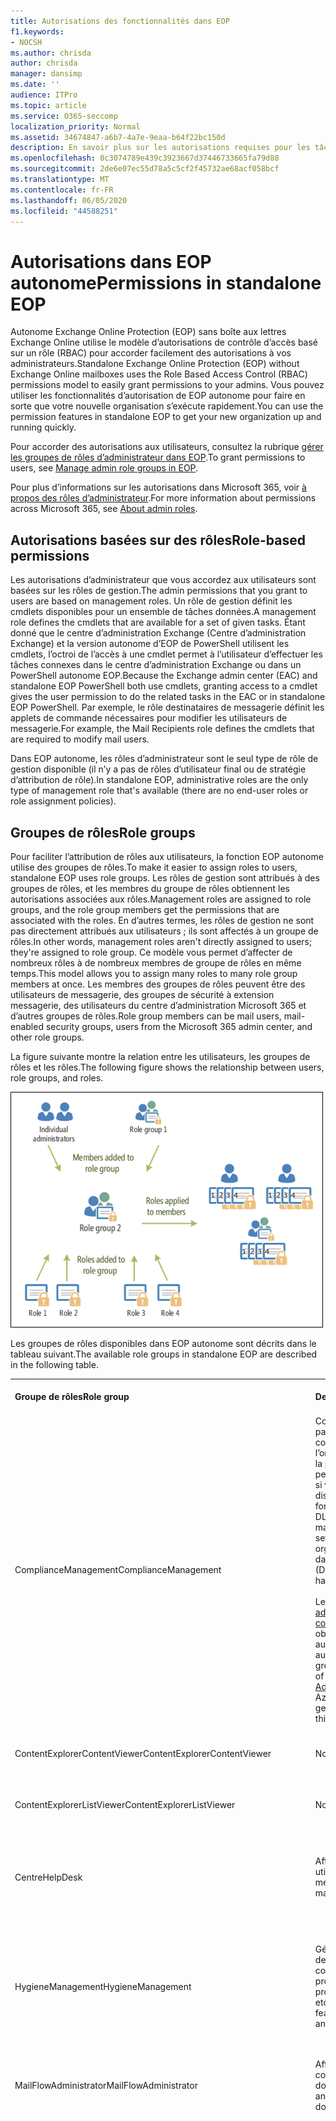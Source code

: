 ```yaml
---
title: Autorisations des fonctionnalités dans EOP
f1.keywords:
- NOCSH
ms.author: chrisda
author: chrisda
manager: dansimp
ms.date: ''
audience: ITPro
ms.topic: article
ms.service: O365-seccomp
localization_priority: Normal
ms.assetid: 34674847-a6b7-4a7e-9eaa-b64f22bc150d
description: En savoir plus sur les autorisations requises pour les tâches dans Exchange Online protection autonome
ms.openlocfilehash: 0c3074789e439c3923667d37446733665fa79d88
ms.sourcegitcommit: 2de6e07ec55d78a5c5cf2f45732ae68acf058bcf
ms.translationtype: MT
ms.contentlocale: fr-FR
ms.lasthandoff: 06/05/2020
ms.locfileid: "44588251"
---
```

# <a name="permissions-in-standalone-eop"></a><span data-ttu-id="814a9-103">Autorisations dans EOP autonome</span><span class="sxs-lookup"><span data-stu-id="814a9-103">Permissions in standalone EOP</span></span>

<span data-ttu-id="814a9-104">Autonome Exchange Online Protection (EOP) sans boîte aux lettres Exchange Online utilise le modèle d’autorisations de contrôle d’accès basé sur un rôle (RBAC) pour accorder facilement des autorisations à vos administrateurs.</span><span class="sxs-lookup"><span data-stu-id="814a9-104">Standalone Exchange Online Protection (EOP) without Exchange Online mailboxes uses the Role Based Access Control (RBAC) permissions model to easily grant permissions to your admins.</span></span> <span data-ttu-id="814a9-105">Vous pouvez utiliser les fonctionnalités d’autorisation de EOP autonome pour faire en sorte que votre nouvelle organisation s’exécute rapidement.</span><span class="sxs-lookup"><span data-stu-id="814a9-105">You can use the permission features in standalone EOP to get your new organization up and running quickly.</span></span>

<span data-ttu-id="814a9-106">Pour accorder des autorisations aux utilisateurs, consultez la rubrique [gérer les groupes de rôles d’administrateur dans EOP](manage-admin-role-group-permissions-in-eop.md).</span><span class="sxs-lookup"><span data-stu-id="814a9-106">To grant permissions to users, see [Manage admin role groups in EOP](manage-admin-role-group-permissions-in-eop.md).</span></span>

<span data-ttu-id="814a9-107">Pour plus d’informations sur les autorisations dans Microsoft 365, voir [à propos des rôles d’administrateur](https://docs.microsoft.com/microsoft-365/admin/add-users/about-admin-roles).</span><span class="sxs-lookup"><span data-stu-id="814a9-107">For more information about permissions across Microsoft 365, see [About admin roles](https://docs.microsoft.com/microsoft-365/admin/add-users/about-admin-roles).</span></span>

## <a name="role-based-permissions"></a><span data-ttu-id="814a9-108">Autorisations basées sur des rôles</span><span class="sxs-lookup"><span data-stu-id="814a9-108">Role-based permissions</span></span>

<span data-ttu-id="814a9-109">Les autorisations d’administrateur que vous accordez aux utilisateurs sont basées sur les rôles de gestion.</span><span class="sxs-lookup"><span data-stu-id="814a9-109">The admin permissions that you grant to users are based on management roles.</span></span> <span data-ttu-id="814a9-110">Un rôle de gestion définit les cmdlets disponibles pour un ensemble de tâches données.</span><span class="sxs-lookup"><span data-stu-id="814a9-110">A management role defines the cmdlets that are available for a set of given tasks.</span></span> <span data-ttu-id="814a9-111">Étant donné que le centre d’administration Exchange (Centre d’administration Exchange) et la version autonome d’EOP de PowerShell utilisent les cmdlets, l’octroi de l’accès à une cmdlet permet à l’utilisateur d’effectuer les tâches connexes dans le centre d’administration Exchange ou dans un PowerShell autonome EOP.</span><span class="sxs-lookup"><span data-stu-id="814a9-111">Because the Exchange admin center (EAC) and standalone EOP PowerShell both use cmdlets, granting access to a cmdlet gives the user permission to do the related tasks in the EAC or in standalone EOP PowerShell.</span></span> <span data-ttu-id="814a9-112">Par exemple, le rôle destinataires de messagerie définit les applets de commande nécessaires pour modifier les utilisateurs de messagerie.</span><span class="sxs-lookup"><span data-stu-id="814a9-112">For example, the Mail Recipients role defines the cmdlets that are required to modify mail users.</span></span>

<span data-ttu-id="814a9-113">Dans EOP autonome, les rôles d’administrateur sont le seul type de rôle de gestion disponible (il n’y a pas de rôles d’utilisateur final ou de stratégie d’attribution de rôle).</span><span class="sxs-lookup"><span data-stu-id="814a9-113">In standalone EOP, administrative roles are the only type of management role that's available (there are no end-user roles or role assignment policies).</span></span>

## <a name="role-groups"></a><span data-ttu-id="814a9-114">Groupes de rôles</span><span class="sxs-lookup"><span data-stu-id="814a9-114">Role groups</span></span>

<span data-ttu-id="814a9-115">Pour faciliter l’attribution de rôles aux utilisateurs, la fonction EOP autonome utilise des groupes de rôles.</span><span class="sxs-lookup"><span data-stu-id="814a9-115">To make it easier to assign roles to users, standalone EOP uses role groups.</span></span> <span data-ttu-id="814a9-116">Les rôles de gestion sont attribués à des groupes de rôles, et les membres du groupe de rôles obtiennent les autorisations associées aux rôles.</span><span class="sxs-lookup"><span data-stu-id="814a9-116">Management roles are assigned to role groups, and the role group members get the permissions that are associated with the roles.</span></span> <span data-ttu-id="814a9-117">En d’autres termes, les rôles de gestion ne sont pas directement attribués aux utilisateurs ; ils sont affectés à un groupe de rôles.</span><span class="sxs-lookup"><span data-stu-id="814a9-117">In other words, management roles aren't directly assigned to users; they're assigned to role group.</span></span> <span data-ttu-id="814a9-118">Ce modèle vous permet d’affecter de nombreux rôles à de nombreux membres de groupe de rôles en même temps.</span><span class="sxs-lookup"><span data-stu-id="814a9-118">This model allows you to assign many roles to many role group members at once.</span></span> <span data-ttu-id="814a9-119">Les membres des groupes de rôles peuvent être des utilisateurs de messagerie, des groupes de sécurité à extension messagerie, des utilisateurs du centre d’administration Microsoft 365 et d’autres groupes de rôles.</span><span class="sxs-lookup"><span data-stu-id="814a9-119">Role group members can be mail users, mail-enabled security groups, users from the Microsoft 365 admin center, and other role groups.</span></span>

<span data-ttu-id="814a9-120">La figure suivante montre la relation entre les utilisateurs, les groupes de rôles et les rôles.</span><span class="sxs-lookup"><span data-stu-id="814a9-120">The following figure shows the relationship between users, role groups, and roles.</span></span>

![Relations des rôles, des groupes de rôles et des membres](../../media/ITPro_Security_RBAC_EXO_SimplifiedRoleGroupRelationship.png)

<span data-ttu-id="814a9-122">Les groupes de rôles disponibles dans EOP autonome sont décrits dans le tableau suivant.</span><span class="sxs-lookup"><span data-stu-id="814a9-122">The available role groups in standalone EOP are described in the following table.</span></span>

||||
|---|---|---|
|<span data-ttu-id="814a9-123">**Groupe de rôles**</span><span class="sxs-lookup"><span data-stu-id="814a9-123">**Role group**</span></span>|<span data-ttu-id="814a9-124">**Description**</span><span class="sxs-lookup"><span data-stu-id="814a9-124">**Description**</span></span>|<span data-ttu-id="814a9-125">**Rôles par défaut attribués**</span><span class="sxs-lookup"><span data-stu-id="814a9-125">**Default roles assigned**</span></span>|
|<span data-ttu-id="814a9-126">ComplianceManagement</span><span class="sxs-lookup"><span data-stu-id="814a9-126">ComplianceManagement</span></span>|<span data-ttu-id="814a9-127">Configurez et gérez les paramètres de conformité au sein de l’organisation, y compris la protection contre la perte de données (DLP) si votre abonnement dispose de fonctionnalités DLP.</span><span class="sxs-lookup"><span data-stu-id="814a9-127">Configure and manage compliance settings within the organization, including data loss prevention (DLP) if your subscription has DLP capabilities.</span></span> <br/><br/> <span data-ttu-id="814a9-128">Les membres du rôle [administrateur de conformité](https://docs.microsoft.com/azure/active-directory/users-groups-roles/directory-assign-admin-roles#compliance-administrator) dans Azure ad obtiennent automatiquement les autorisations de ce groupe de rôles.</span><span class="sxs-lookup"><span data-stu-id="814a9-128">Members of the [Compliance Administrator](https://docs.microsoft.com/azure/active-directory/users-groups-roles/directory-assign-admin-roles#compliance-administrator) role in Azure AD automatically get the permissions of this role group.</span></span>|<span data-ttu-id="814a9-129">Journaux d’audit</span><span class="sxs-lookup"><span data-stu-id="814a9-129">Audit Logs</span></span> <br/><br/> <span data-ttu-id="814a9-130">Administration de la conformité</span><span class="sxs-lookup"><span data-stu-id="814a9-130">Compliance Administration</span></span> <br/><br/> <span data-ttu-id="814a9-131">Gestion des droits relatifs à l’information</span><span class="sxs-lookup"><span data-stu-id="814a9-131">Information Rights Management</span></span> <br/><br/> <span data-ttu-id="814a9-132">Gestion de la rétention</span><span class="sxs-lookup"><span data-stu-id="814a9-132">Retention Management</span></span> <br/><br/> <span data-ttu-id="814a9-133">Journaux d’audit en affichage seul</span><span class="sxs-lookup"><span data-stu-id="814a9-133">View-Only Audit Logs</span></span> <br/><br/> <span data-ttu-id="814a9-134">Afficher uniquement la configuration</span><span class="sxs-lookup"><span data-stu-id="814a9-134">View-Only Configuration</span></span> <br/><br/> <span data-ttu-id="814a9-135">Afficher uniquement les destinataires</span><span class="sxs-lookup"><span data-stu-id="814a9-135">View-Only Recipients</span></span>|
|<span data-ttu-id="814a9-136">ContentExplorerContentViewer</span><span class="sxs-lookup"><span data-stu-id="814a9-136">ContentExplorerContentViewer</span></span>|<span data-ttu-id="814a9-137">Non utilisé.</span><span class="sxs-lookup"><span data-stu-id="814a9-137">Not used.</span></span>|<span data-ttu-id="814a9-138">Visionneuse de contenu de classification des données</span><span class="sxs-lookup"><span data-stu-id="814a9-138">Data Classification Content Viewer</span></span>|
|<span data-ttu-id="814a9-139">ContentExplorerListViewer</span><span class="sxs-lookup"><span data-stu-id="814a9-139">ContentExplorerListViewer</span></span>|<span data-ttu-id="814a9-140">Non utilisé.</span><span class="sxs-lookup"><span data-stu-id="814a9-140">Not used.</span></span>|<span data-ttu-id="814a9-141">Visionneuse de liste de classification des données</span><span class="sxs-lookup"><span data-stu-id="814a9-141">Data Classification List Viewer</span></span>|
|<span data-ttu-id="814a9-142">Centre</span><span class="sxs-lookup"><span data-stu-id="814a9-142">HelpDesk</span></span>|<span data-ttu-id="814a9-143">Afficher et gérer les utilisateurs de messagerie.</span><span class="sxs-lookup"><span data-stu-id="814a9-143">View and manage mail users.</span></span>|<span data-ttu-id="814a9-144">Réinitialiser le mot de passe</span><span class="sxs-lookup"><span data-stu-id="814a9-144">Reset Password</span></span> <br/><br/> <span data-ttu-id="814a9-145">Options de l’utilisateur</span><span class="sxs-lookup"><span data-stu-id="814a9-145">User Options</span></span> <br/><br/> <span data-ttu-id="814a9-146">Afficher uniquement les destinataires</span><span class="sxs-lookup"><span data-stu-id="814a9-146">View-Only Recipients</span></span>|
|<span data-ttu-id="814a9-147">HygieneManagement</span><span class="sxs-lookup"><span data-stu-id="814a9-147">HygieneManagement</span></span>|<span data-ttu-id="814a9-148">Gérer les fonctionnalités de protection (blocage du courrier indésirable, protection contre les programmes malveillants, etc.).</span><span class="sxs-lookup"><span data-stu-id="814a9-148">Manage protection features (anti-spam, anti-malware, etc.).</span></span>|<span data-ttu-id="814a9-149">Hygiène de transport</span><span class="sxs-lookup"><span data-stu-id="814a9-149">Transport Hygiene</span></span> <br/><br/> <span data-ttu-id="814a9-150">Afficher uniquement la configuration</span><span class="sxs-lookup"><span data-stu-id="814a9-150">View-Only Configuration</span></span> <br/><br/> <span data-ttu-id="814a9-151">Afficher uniquement les destinataires</span><span class="sxs-lookup"><span data-stu-id="814a9-151">View-Only Recipients</span></span>|
|<span data-ttu-id="814a9-152">MailFlowAdministrator</span><span class="sxs-lookup"><span data-stu-id="814a9-152">MailFlowAdministrator</span></span>|<span data-ttu-id="814a9-153">Afficher et gérer les connecteurs et les domaines acceptés</span><span class="sxs-lookup"><span data-stu-id="814a9-153">View and manage accepted domains and connectors</span></span>|<span data-ttu-id="814a9-154">Domaines distants et acceptés</span><span class="sxs-lookup"><span data-stu-id="814a9-154">Remote and Accepted Domains</span></span> <br/><br/> <span data-ttu-id="814a9-155">Afficher uniquement les destinataires</span><span class="sxs-lookup"><span data-stu-id="814a9-155">View-Only Recipients</span></span>|
|<span data-ttu-id="814a9-156">OrganizationManagement</span><span class="sxs-lookup"><span data-stu-id="814a9-156">OrganizationManagement</span></span>|<span data-ttu-id="814a9-157">Accès administrateur à l’ensemble de l’organisation et possibilité d’effectuer quasiment n’importe quelle tâche.</span><span class="sxs-lookup"><span data-stu-id="814a9-157">Admin access to the entire organization and the ability to perform almost any task.</span></span> <br/><br/> <span data-ttu-id="814a9-158">Les membres du rôle [administrateur général](https://docs.microsoft.com/azure/active-directory/users-groups-roles/directory-assign-admin-roles#global-administrator--company-administrator) dans Azure ad obtiennent automatiquement les autorisations de ce groupe de rôles.</span><span class="sxs-lookup"><span data-stu-id="814a9-158">Members of the [Global Administrator](https://docs.microsoft.com/azure/active-directory/users-groups-roles/directory-assign-admin-roles#global-administrator--company-administrator) role in Azure AD automatically get the permissions of this role group.</span></span> <br/><br/> <span data-ttu-id="814a9-159">**Important**: étant donné que le groupe de rôles OrganizationManagement est un rôle puissant, seuls les utilisateurs qui effectuent des tâches administratives au niveau de l’organisation doivent être membres de ce groupe de rôles.</span><span class="sxs-lookup"><span data-stu-id="814a9-159">**Important**: Because the OrganizationManagement role group is a powerful role, only users that perform organizational-level administrative tasks should be members of this role group.</span></span>|<span data-ttu-id="814a9-160">Programmes malveillants</span><span class="sxs-lookup"><span data-stu-id="814a9-160">AntiMalware</span></span> <br/><br/> <span data-ttu-id="814a9-161">Désir</span><span class="sxs-lookup"><span data-stu-id="814a9-161">AntiSpam</span></span> <br/><br/> <span data-ttu-id="814a9-162">Journaux d’audit</span><span class="sxs-lookup"><span data-stu-id="814a9-162">Audit Logs</span></span> <br/><br/> <span data-ttu-id="814a9-163">Administrateur de conformité</span><span class="sxs-lookup"><span data-stu-id="814a9-163">Compliance Administrator</span></span> <br/><br/> <span data-ttu-id="814a9-164">Groupes de distribution dynamique</span><span class="sxs-lookup"><span data-stu-id="814a9-164">Distribution Groups</span></span> <br/><br/> <span data-ttu-id="814a9-165">Gestion des droits relatifs à l’information</span><span class="sxs-lookup"><span data-stu-id="814a9-165">Information Rights Management</span></span> <br/><br/> <span data-ttu-id="814a9-166">Création de destinataires de message</span><span class="sxs-lookup"><span data-stu-id="814a9-166">Mail Recipient Creation</span></span> <br/><br/> <span data-ttu-id="814a9-167">Destinataires de message</span><span class="sxs-lookup"><span data-stu-id="814a9-167">Mail Recipients</span></span> <br/><br/> <span data-ttu-id="814a9-168">Suivi de messages</span><span class="sxs-lookup"><span data-stu-id="814a9-168">Message Tracking</span></span> <br/><br/> <span data-ttu-id="814a9-169">Migration</span><span class="sxs-lookup"><span data-stu-id="814a9-169">Migration</span></span> <br/><br/> <span data-ttu-id="814a9-170">Accès au client de l’Organisation</span><span class="sxs-lookup"><span data-stu-id="814a9-170">Organization Client Access</span></span> <br/><br/> <span data-ttu-id="814a9-171">Configuration de l’Organisation</span><span class="sxs-lookup"><span data-stu-id="814a9-171">Organization Configuration</span></span> <br/><br/> <span data-ttu-id="814a9-172">Paramètres de transport de l’Organisation</span><span class="sxs-lookup"><span data-stu-id="814a9-172">Organization Transport Settings</span></span> <br/><br/> <span data-ttu-id="814a9-173">Quarantaine</span><span class="sxs-lookup"><span data-stu-id="814a9-173">Quarantine</span></span> <br/><br/> <span data-ttu-id="814a9-174">Stratégies de destinataire</span><span class="sxs-lookup"><span data-stu-id="814a9-174">Recipient Policies</span></span> <br/><br/> <span data-ttu-id="814a9-175">Domaines distants et acceptés</span><span class="sxs-lookup"><span data-stu-id="814a9-175">Remote and Accepted Domains</span></span> <br/><br/> <span data-ttu-id="814a9-176">Réinitialiser le mot de passe</span><span class="sxs-lookup"><span data-stu-id="814a9-176">Reset Password</span></span> <br/><br/> <span data-ttu-id="814a9-177">Gestion de la rétention</span><span class="sxs-lookup"><span data-stu-id="814a9-177">Retention Management</span></span> <br/><br/> <span data-ttu-id="814a9-178">Gestion des rôles</span><span class="sxs-lookup"><span data-stu-id="814a9-178">Role Management</span></span> <br/><br/> <span data-ttu-id="814a9-179">Administrateur de sécurité</span><span class="sxs-lookup"><span data-stu-id="814a9-179">Security Administrator</span></span> <br/><br/> <span data-ttu-id="814a9-180">Création et appartenance à un groupe de sécurité</span><span class="sxs-lookup"><span data-stu-id="814a9-180">Security Group Creation and Membership</span></span> <br/><br/> <span data-ttu-id="814a9-181">Lecteur de sécurité</span><span class="sxs-lookup"><span data-stu-id="814a9-181">Security Reader</span></span> <br/><br/> <span data-ttu-id="814a9-182">Administrateur d’étiquette de sensibilité</span><span class="sxs-lookup"><span data-stu-id="814a9-182">Sensitivity Label Administrator</span></span> <br/><br/> <span data-ttu-id="814a9-183">Surveillance</span><span class="sxs-lookup"><span data-stu-id="814a9-183">Supervision</span></span> <br/><br/> <span data-ttu-id="814a9-184">Hygiène de transport</span><span class="sxs-lookup"><span data-stu-id="814a9-184">Transport Hygiene</span></span> <br/><br/> <span data-ttu-id="814a9-185">Règles de transport</span><span class="sxs-lookup"><span data-stu-id="814a9-185">Transport Rules</span></span> <br/><br/> <span data-ttu-id="814a9-186">Options de l’utilisateur</span><span class="sxs-lookup"><span data-stu-id="814a9-186">User Options</span></span> <br/><br/> <span data-ttu-id="814a9-187">Protection contre les programmes malveillants en affichage seul</span><span class="sxs-lookup"><span data-stu-id="814a9-187">View-Only AntiMalware</span></span> <br/><br/> <span data-ttu-id="814a9-188">Affichage de courrier indésirable en lecture seule</span><span class="sxs-lookup"><span data-stu-id="814a9-188">View-Only AntiSpam</span></span> <br/><br/> <span data-ttu-id="814a9-189">Journaux d’audit en affichage seul</span><span class="sxs-lookup"><span data-stu-id="814a9-189">View-Only Audit Logs</span></span> <br/><br/> <span data-ttu-id="814a9-190">Afficher uniquement la configuration</span><span class="sxs-lookup"><span data-stu-id="814a9-190">View-Only Configuration</span></span> <br/><br/> <span data-ttu-id="814a9-191">Mise en quarantaine en lecture seule</span><span class="sxs-lookup"><span data-stu-id="814a9-191">View-Only Quarantine</span></span> <br/><br/> <span data-ttu-id="814a9-192">Afficher uniquement les destinataires</span><span class="sxs-lookup"><span data-stu-id="814a9-192">View-Only Recipients</span></span> <br/><br/> <span data-ttu-id="814a9-193">Intelligence des menaces en affichage seul</span><span class="sxs-lookup"><span data-stu-id="814a9-193">View-Only Threat Intelligence</span></span>|
|<span data-ttu-id="814a9-194">QuarantineAdministrator</span><span class="sxs-lookup"><span data-stu-id="814a9-194">QuarantineAdministrator</span></span>|<span data-ttu-id="814a9-195">Gère les messages mis en quarantaine pour tous les destinataires.</span><span class="sxs-lookup"><span data-stu-id="814a9-195">Manage quarantined messages for all recipients.</span></span>|<span data-ttu-id="814a9-196">Quarantaine</span><span class="sxs-lookup"><span data-stu-id="814a9-196">Quarantine</span></span>|
|<span data-ttu-id="814a9-197">RecipientManagement</span><span class="sxs-lookup"><span data-stu-id="814a9-197">RecipientManagement</span></span>|<span data-ttu-id="814a9-198">Créer, gérer et supprimer des objets destinataire dans l’organisation.</span><span class="sxs-lookup"><span data-stu-id="814a9-198">Create, manage, and remove recipient objects in the organization.</span></span>|<span data-ttu-id="814a9-199">Groupes de distribution dynamique</span><span class="sxs-lookup"><span data-stu-id="814a9-199">Distribution Groups</span></span> <br/><br/> <span data-ttu-id="814a9-200">Création de destinataires de message</span><span class="sxs-lookup"><span data-stu-id="814a9-200">Mail Recipient Creation</span></span> <br/><br/> <span data-ttu-id="814a9-201">Destinataires de message</span><span class="sxs-lookup"><span data-stu-id="814a9-201">Mail Recipients</span></span> <br/><br/> <span data-ttu-id="814a9-202">Suivi de messages</span><span class="sxs-lookup"><span data-stu-id="814a9-202">Message Tracking</span></span> <br/><br/> <span data-ttu-id="814a9-203">Migration</span><span class="sxs-lookup"><span data-stu-id="814a9-203">Migration</span></span> <br/><br/> <span data-ttu-id="814a9-204">Stratégies de destinataire</span><span class="sxs-lookup"><span data-stu-id="814a9-204">Recipient Policies</span></span> <br/><br/> <span data-ttu-id="814a9-205">Réinitialiser le mot de passe</span><span class="sxs-lookup"><span data-stu-id="814a9-205">Reset Password</span></span>|
|<span data-ttu-id="814a9-206">RecordsManagement</span><span class="sxs-lookup"><span data-stu-id="814a9-206">RecordsManagement</span></span>|<span data-ttu-id="814a9-207">Configurez les fonctionnalités de conformité, telles que les balises de stratégie de rétention, les classifications de message et les règles de flux de messagerie (également appelées règles de transport).</span><span class="sxs-lookup"><span data-stu-id="814a9-207">Configure compliance features, such as retention policy tags, message classifications, and mail flow rules (also known as transport rules).</span></span>|<span data-ttu-id="814a9-208">Suivi de messages</span><span class="sxs-lookup"><span data-stu-id="814a9-208">Message Tracking</span></span> <br/><br/> <span data-ttu-id="814a9-209">Gestion de la rétention</span><span class="sxs-lookup"><span data-stu-id="814a9-209">Retention Management</span></span> <br/><br/> <span data-ttu-id="814a9-210">Règles de transport</span><span class="sxs-lookup"><span data-stu-id="814a9-210">Transport Rules</span></span>|
|<span data-ttu-id="814a9-211">SecurityAdministrator</span><span class="sxs-lookup"><span data-stu-id="814a9-211">SecurityAdministrator</span></span>|<span data-ttu-id="814a9-212">Configurez tous les aspects de la protection dans l’organisation (blocage du courrier indésirable, anti-programme malveillant, protection contre l’usurpation d’identité, mise en quarantaine, etc.).</span><span class="sxs-lookup"><span data-stu-id="814a9-212">Configure all aspects of protection in the organization (anti-spam, anti-malware, anti-spoofing, quarantine, etc.).</span></span> <br/><br/> <span data-ttu-id="814a9-213">Les membres du rôle [administrateur de sécurité](https://docs.microsoft.com/azure/active-directory/users-groups-roles/directory-assign-admin-roles#security-administrator) dans Azure ad obtiennent automatiquement les autorisations de ce groupe de rôles.</span><span class="sxs-lookup"><span data-stu-id="814a9-213">Members of the [Security Administrator](https://docs.microsoft.com/azure/active-directory/users-groups-roles/directory-assign-admin-roles#security-administrator) role in Azure AD automatically get the permissions of this role group.</span></span>|<span data-ttu-id="814a9-214">Programmes malveillants</span><span class="sxs-lookup"><span data-stu-id="814a9-214">AntiMalware</span></span> <br/><br/> <span data-ttu-id="814a9-215">Désir</span><span class="sxs-lookup"><span data-stu-id="814a9-215">AntiSpam</span></span> <br/><br/> <span data-ttu-id="814a9-216">Journaux d’audit</span><span class="sxs-lookup"><span data-stu-id="814a9-216">Audit Logs</span></span> <br/><br/> <span data-ttu-id="814a9-217">Quarantaine</span><span class="sxs-lookup"><span data-stu-id="814a9-217">Quarantine</span></span> <br/><br/> <span data-ttu-id="814a9-218">Administrateur de sécurité</span><span class="sxs-lookup"><span data-stu-id="814a9-218">Security Administrator</span></span> <br/><br/> <span data-ttu-id="814a9-219">Administrateur d’étiquette de sensibilité</span><span class="sxs-lookup"><span data-stu-id="814a9-219">Sensitivity Label Administrator</span></span> <br/><br/> <span data-ttu-id="814a9-220">Protection contre les programmes malveillants en affichage seul</span><span class="sxs-lookup"><span data-stu-id="814a9-220">View-Only AntiMalware</span></span> <br/><br/> <span data-ttu-id="814a9-221">Affichage de courrier indésirable en lecture seule</span><span class="sxs-lookup"><span data-stu-id="814a9-221">View-Only AntiSpam</span></span> <br/><br/> <span data-ttu-id="814a9-222">Journaux d’audit en affichage seul</span><span class="sxs-lookup"><span data-stu-id="814a9-222">View-Only Audit Logs</span></span> <br/><br/> <span data-ttu-id="814a9-223">Mise en quarantaine en lecture seule</span><span class="sxs-lookup"><span data-stu-id="814a9-223">View-Only Quarantine</span></span> <br/><br/> <span data-ttu-id="814a9-224">Intelligence des menaces en affichage seul</span><span class="sxs-lookup"><span data-stu-id="814a9-224">View-Only Threat Intelligence</span></span>|
|<span data-ttu-id="814a9-225">SecurityReader</span><span class="sxs-lookup"><span data-stu-id="814a9-225">SecurityReader</span></span>|<span data-ttu-id="814a9-226">Accès en lecture seule à tous les aspects de la protection dans l’organisation (blocage du courrier indésirable, anti-programme malveillant, protection contre l’usurpation d’identité, mise en quarantaine, etc.).</span><span class="sxs-lookup"><span data-stu-id="814a9-226">View-only access to all aspects of protection in the organization (anti-spam, anti-malware, anti-spoofing, quarantine, etc.).</span></span> <br/><br/> <span data-ttu-id="814a9-227">Les membres du rôle de [lecteur de sécurité](https://docs.microsoft.com/azure/active-directory/users-groups-roles/directory-assign-admin-roles#security-reader) dans Azure ad obtiennent automatiquement les autorisations de ce groupe de rôles.</span><span class="sxs-lookup"><span data-stu-id="814a9-227">Members of the [Security Reader](https://docs.microsoft.com/azure/active-directory/users-groups-roles/directory-assign-admin-roles#security-reader) role in Azure AD automatically get the permissions of this role group.</span></span>|<span data-ttu-id="814a9-228">Lecteur de sécurité</span><span class="sxs-lookup"><span data-stu-id="814a9-228">Security Reader</span></span> <br/><br/> <span data-ttu-id="814a9-229">Protection contre les programmes malveillants en affichage seul</span><span class="sxs-lookup"><span data-stu-id="814a9-229">View-Only AntiMalware</span></span> <br/><br/> <span data-ttu-id="814a9-230">Affichage de courrier indésirable en lecture seule</span><span class="sxs-lookup"><span data-stu-id="814a9-230">View-Only AntiSpam</span></span> <br/><br/> <span data-ttu-id="814a9-231">Mise en quarantaine en lecture seule</span><span class="sxs-lookup"><span data-stu-id="814a9-231">View-Only Quarantine</span></span> <br/><br/> <span data-ttu-id="814a9-232">Intelligence des menaces en affichage seul</span><span class="sxs-lookup"><span data-stu-id="814a9-232">View-Only Threat Intelligence</span></span>|
|<span data-ttu-id="814a9-233">TenantAdmins</span><span class="sxs-lookup"><span data-stu-id="814a9-233">TenantAdmins</span></span>|<span data-ttu-id="814a9-234">L’appartenance à ce groupe de rôles est synchronisée entre les services et gérés de manière centralisée.</span><span class="sxs-lookup"><span data-stu-id="814a9-234">Membership in this role group is synchronized across services and managed centrally.</span></span> <span data-ttu-id="814a9-235">Par défaut, aucun rôle n’est attribué à ce groupe de rôles.</span><span class="sxs-lookup"><span data-stu-id="814a9-235">By default, this role group is not assigned any roles.</span></span> <span data-ttu-id="814a9-236">Toutefois, il est membre du groupe de rôles gestion de l’organisation et hérite de ces autorisations.</span><span class="sxs-lookup"><span data-stu-id="814a9-236">However, it will be a member of the Organization Management role group and will inherit those permissions.</span></span>|<span data-ttu-id="814a9-237">aucune</span><span class="sxs-lookup"><span data-stu-id="814a9-237">none</span></span>|
|<span data-ttu-id="814a9-238">ViewOnlyOrganizationManagement</span><span class="sxs-lookup"><span data-stu-id="814a9-238">ViewOnlyOrganizationManagement</span></span>|<span data-ttu-id="814a9-239">Afficher les objets de destinataire, de protection et de configuration, ainsi que leurs propriétés dans l’organisation.</span><span class="sxs-lookup"><span data-stu-id="814a9-239">View recipient, protection, and configuration objects and their properties in the organization.</span></span>|<span data-ttu-id="814a9-240">Administrateur de conformité</span><span class="sxs-lookup"><span data-stu-id="814a9-240">Compliance Administrator</span></span> <br/><br/> <span data-ttu-id="814a9-241">Administrateur de sécurité</span><span class="sxs-lookup"><span data-stu-id="814a9-241">Security Administrator</span></span> <br/><br/> <span data-ttu-id="814a9-242">Lecteur de sécurité</span><span class="sxs-lookup"><span data-stu-id="814a9-242">Security Reader</span></span> <br/><br/> <span data-ttu-id="814a9-243">Administrateur d’étiquette de sensibilité</span><span class="sxs-lookup"><span data-stu-id="814a9-243">Sensitivity Label Administrator</span></span> <br/><br/> <span data-ttu-id="814a9-244">Afficher uniquement la configuration</span><span class="sxs-lookup"><span data-stu-id="814a9-244">View-Only Configuration</span></span> <br/><br/> <span data-ttu-id="814a9-245">Afficher uniquement les destinataires</span><span class="sxs-lookup"><span data-stu-id="814a9-245">View-Only Recipients</span></span>|
|

<span data-ttu-id="814a9-246">Si vous travaillez dans une petite organisation qui n’a que quelques administrateurs, il se peut que vous deviez ajouter ces utilisateurs au groupe de rôles gestion de l’organisation uniquement, et vous n’aurez peut-être jamais besoin d’utiliser les autres groupes de rôles.</span><span class="sxs-lookup"><span data-stu-id="814a9-246">If you work in a small organization that has only a few admins, you might need to add those users to the Organization Management role group only, and you may never need to use the other role groups.</span></span> <span data-ttu-id="814a9-247">Si vous travaillez dans une grande organisation, vous pouvez avoir des administrateurs qui effectuent des tâches spécifiques, telles que la configuration des destinataires.</span><span class="sxs-lookup"><span data-stu-id="814a9-247">If you work in a larger organization, you might have admins who perform specific tasks, such as recipient configuration.</span></span> <span data-ttu-id="814a9-248">Dans ce cas, vous pouvez ajouter un administrateur au groupe de rôles Gestion des destinataires, et un autre administrateur au groupe de rôles gestion de l’organisation.</span><span class="sxs-lookup"><span data-stu-id="814a9-248">In those cases, you might add one admin to the Recipient Management role group, and another admin to the Organization Management role group.</span></span> <span data-ttu-id="814a9-249">Ces administrateurs peuvent ensuite gérer leurs domaines spécifiques, mais ils ne disposent pas des autorisations nécessaires pour gérer les domaines dont ils ne sont pas responsables.</span><span class="sxs-lookup"><span data-stu-id="814a9-249">Those admins can then manage their specific areas, but they won't have permissions to manage areas they're not responsible for.</span></span>

<span data-ttu-id="814a9-250">Si les groupes de rôles intégrés dans Exchange Online ne correspondent pas à la fonction de vos administrateurs, vous pouvez créer des groupes de rôles y ajouter des rôles.</span><span class="sxs-lookup"><span data-stu-id="814a9-250">If the built-in role groups in Exchange Online don't match the job function of your administrators, you can create role groups and add roles to them.</span></span> <span data-ttu-id="814a9-251">Pour plus d’informations, consultez la rubrique [Manage Role Groups in standalone EOP](manage-admin-role-group-permissions-in-eop.md).</span><span class="sxs-lookup"><span data-stu-id="814a9-251">For more information, see [Manage role groups in standalone EOP](manage-admin-role-group-permissions-in-eop.md).</span></span>

## <a name="roles"></a><span data-ttu-id="814a9-252">Rôles</span><span class="sxs-lookup"><span data-stu-id="814a9-252">Roles</span></span>

<span data-ttu-id="814a9-253">Les rôles intégrés qui sont disponibles dans la version autonome d’EOP sont décrits dans le tableau suivant.</span><span class="sxs-lookup"><span data-stu-id="814a9-253">The built-in roles that are available in standalone EOP are described in the following table.</span></span>

||||
|---|---|---|
|<span data-ttu-id="814a9-254">**Role**</span><span class="sxs-lookup"><span data-stu-id="814a9-254">**Role**</span></span>|<span data-ttu-id="814a9-255">**Description**</span><span class="sxs-lookup"><span data-stu-id="814a9-255">**Description**</span></span>|<span data-ttu-id="814a9-256">**Affectations de groupe de rôles par défaut**</span><span class="sxs-lookup"><span data-stu-id="814a9-256">**Default role group assignments**</span></span>|
|<span data-ttu-id="814a9-257">Programmes malveillants</span><span class="sxs-lookup"><span data-stu-id="814a9-257">AntiMalware</span></span>|<span data-ttu-id="814a9-258">Afficher et modifier la configuration et les rapports pour les fonctionnalités anti-programme malveillant.</span><span class="sxs-lookup"><span data-stu-id="814a9-258">View and modify the configuration and reports for anti-malware features.</span></span>|<span data-ttu-id="814a9-259">OrganizationManagement</span><span class="sxs-lookup"><span data-stu-id="814a9-259">OrganizationManagement</span></span> <br/><br/> <span data-ttu-id="814a9-260">SecurityAdministrator</span><span class="sxs-lookup"><span data-stu-id="814a9-260">SecurityAdministrator</span></span>|
|<span data-ttu-id="814a9-261">Désir</span><span class="sxs-lookup"><span data-stu-id="814a9-261">AntiSpam</span></span>|<span data-ttu-id="814a9-262">Afficher et modifier la configuration et les rapports pour les fonctionnalités de blocage du courrier indésirable.</span><span class="sxs-lookup"><span data-stu-id="814a9-262">View and modify the configuration and reports for anti-spam features.</span></span>|<span data-ttu-id="814a9-263">OrganizationManagement</span><span class="sxs-lookup"><span data-stu-id="814a9-263">OrganizationManagement</span></span> <br/><br/> <span data-ttu-id="814a9-264">SecurityAdministrator</span><span class="sxs-lookup"><span data-stu-id="814a9-264">SecurityAdministrator</span></span>|
|<span data-ttu-id="814a9-265">Journaux d’audit</span><span class="sxs-lookup"><span data-stu-id="814a9-265">Audit Logs</span></span>|<span data-ttu-id="814a9-266">Recherchez dans le journal d’audit de l’administrateur et affichez les résultats.</span><span class="sxs-lookup"><span data-stu-id="814a9-266">Search the administrator audit log and view the results.</span></span>|<span data-ttu-id="814a9-267">ComplianceManagement</span><span class="sxs-lookup"><span data-stu-id="814a9-267">ComplianceManagement</span></span> <br/><br/> <span data-ttu-id="814a9-268">OrganizationManagement</span><span class="sxs-lookup"><span data-stu-id="814a9-268">OrganizationManagement</span></span> <br/><br/> <span data-ttu-id="814a9-269">SecurityAdministrator</span><span class="sxs-lookup"><span data-stu-id="814a9-269">SecurityAdministrator</span></span>|
|<span data-ttu-id="814a9-270">Administrateur de conformité<sup>\*</sup></span><span class="sxs-lookup"><span data-stu-id="814a9-270">Compliance Administrator<sup>\*</sup></span></span>||<span data-ttu-id="814a9-271">ComplianceManagement</span><span class="sxs-lookup"><span data-stu-id="814a9-271">ComplianceManagement</span></span> <br/><br/> <span data-ttu-id="814a9-272">OrganizationManagement</span><span class="sxs-lookup"><span data-stu-id="814a9-272">OrganizationManagement</span></span> <br/><br/> <span data-ttu-id="814a9-273">ViewOnlyOrganizationManagement</span><span class="sxs-lookup"><span data-stu-id="814a9-273">ViewOnlyOrganizationManagement</span></span>|
|<span data-ttu-id="814a9-274">Visionneuse de contenu de classification des données<sup>\*</sup></span><span class="sxs-lookup"><span data-stu-id="814a9-274">Data Classification Content Viewer<sup>\*</sup></span></span>||<span data-ttu-id="814a9-275">ContentExplorerContentViewer</span><span class="sxs-lookup"><span data-stu-id="814a9-275">ContentExplorerContentViewer</span></span>|
|<span data-ttu-id="814a9-276">Visionneuse de liste de classification des données<sup>\*</sup></span><span class="sxs-lookup"><span data-stu-id="814a9-276">Data Classification List Viewer<sup>\*</sup></span></span>||
|<span data-ttu-id="814a9-277">Groupes de distribution dynamique</span><span class="sxs-lookup"><span data-stu-id="814a9-277">Distribution Groups</span></span>|<span data-ttu-id="814a9-278">Créez et gérez tous les groupes de distribution, les groupes de sécurité à extension messagerie et les membres.</span><span class="sxs-lookup"><span data-stu-id="814a9-278">Create and manage all distribution groups, mail-enabled security groups, and members.</span></span>|<span data-ttu-id="814a9-279">OrganizationManagement</span><span class="sxs-lookup"><span data-stu-id="814a9-279">OrganizationManagement</span></span> <br/><br/> <span data-ttu-id="814a9-280">RecipientManagement</span><span class="sxs-lookup"><span data-stu-id="814a9-280">RecipientManagement</span></span>|
|<span data-ttu-id="814a9-281">Gestion des droits relatifs à l’information<sup>\*</sup></span><span class="sxs-lookup"><span data-stu-id="814a9-281">Information Rights Management<sup>\*</sup></span></span>||<span data-ttu-id="814a9-282">ComplianceManagement</span><span class="sxs-lookup"><span data-stu-id="814a9-282">ComplianceManagement</span></span> <br/><br/> <span data-ttu-id="814a9-283">OrganizationManagement</span><span class="sxs-lookup"><span data-stu-id="814a9-283">OrganizationManagement</span></span>|
|<span data-ttu-id="814a9-284">Création de destinataires de message</span><span class="sxs-lookup"><span data-stu-id="814a9-284">Mail Recipient Creation</span></span>|<span data-ttu-id="814a9-285">Créez et supprimez des utilisateurs de messagerie.</span><span class="sxs-lookup"><span data-stu-id="814a9-285">Create and remove mail users.</span></span>|<span data-ttu-id="814a9-286">OrganizationManagement</span><span class="sxs-lookup"><span data-stu-id="814a9-286">OrganizationManagement</span></span> <br/><br/> <span data-ttu-id="814a9-287">RecipientManagement</span><span class="sxs-lookup"><span data-stu-id="814a9-287">RecipientManagement</span></span>|
|<span data-ttu-id="814a9-288">Destinataires de message</span><span class="sxs-lookup"><span data-stu-id="814a9-288">Mail Recipients</span></span>|<span data-ttu-id="814a9-289">Modifier les utilisateurs de messagerie existants.</span><span class="sxs-lookup"><span data-stu-id="814a9-289">Modify existing mail users.</span></span>|<span data-ttu-id="814a9-290">OrganizationManagement</span><span class="sxs-lookup"><span data-stu-id="814a9-290">OrganizationManagement</span></span> <br/><br/> <span data-ttu-id="814a9-291">RecipientManagement</span><span class="sxs-lookup"><span data-stu-id="814a9-291">RecipientManagement</span></span>|
|<span data-ttu-id="814a9-292">Suivi des messages<sup>\*</sup></span><span class="sxs-lookup"><span data-stu-id="814a9-292">Message Tracking<sup>\*</sup></span></span>||<span data-ttu-id="814a9-293">OrganizationManagement</span><span class="sxs-lookup"><span data-stu-id="814a9-293">OrganizationManagement</span></span> <br/><br/> <span data-ttu-id="814a9-294">RecipientManagement</span><span class="sxs-lookup"><span data-stu-id="814a9-294">RecipientManagement</span></span> <br/><br/> <span data-ttu-id="814a9-295">Gestion des enregistrements</span><span class="sxs-lookup"><span data-stu-id="814a9-295">Records Management</span></span>|
|<span data-ttu-id="814a9-296">MIGR<sup>\*</sup></span><span class="sxs-lookup"><span data-stu-id="814a9-296">Migration<sup>\*</sup></span></span>||<span data-ttu-id="814a9-297">OrganizationManagement</span><span class="sxs-lookup"><span data-stu-id="814a9-297">OrganizationManagement</span></span> <br/><br/> <span data-ttu-id="814a9-298">RecipientManagement</span><span class="sxs-lookup"><span data-stu-id="814a9-298">RecipientManagement</span></span>|
|<span data-ttu-id="814a9-299">MyBaseOptions</span><span class="sxs-lookup"><span data-stu-id="814a9-299">MyBaseOptions</span></span>|<span data-ttu-id="814a9-300">Permet aux utilisateurs de consulter leurs propres messages mis en quarantaine.</span><span class="sxs-lookup"><span data-stu-id="814a9-300">Allows users to view their own quarantined messages.</span></span> <br/><br/> <span data-ttu-id="814a9-301">Ce rôle est automatiquement attribué aux utilisateurs et vous ne pouvez pas l’affecter manuellement.</span><span class="sxs-lookup"><span data-stu-id="814a9-301">This role is automatically assigned to users, and you can't assign it manually.</span></span>|<span data-ttu-id="814a9-302">aucune</span><span class="sxs-lookup"><span data-stu-id="814a9-302">none</span></span>|
|<span data-ttu-id="814a9-303">Accès au client de l’Organisation<sup>\*</sup></span><span class="sxs-lookup"><span data-stu-id="814a9-303">Organization Client Access<sup>\*</sup></span></span>||<span data-ttu-id="814a9-304">OrganizationManagement</span><span class="sxs-lookup"><span data-stu-id="814a9-304">OrganizationManagement</span></span>|
|<span data-ttu-id="814a9-305">Configuration de l’Organisation</span><span class="sxs-lookup"><span data-stu-id="814a9-305">Organization Configuration</span></span>|<span data-ttu-id="814a9-306">Affichage des rapports.</span><span class="sxs-lookup"><span data-stu-id="814a9-306">View reports.</span></span>|<span data-ttu-id="814a9-307">OrganizationManagement</span><span class="sxs-lookup"><span data-stu-id="814a9-307">OrganizationManagement</span></span>|
|<span data-ttu-id="814a9-308">Paramètres de transport de l’Organisation<sup>\*</sup></span><span class="sxs-lookup"><span data-stu-id="814a9-308">Organization Transport Settings<sup>\*</sup></span></span>||<span data-ttu-id="814a9-309">OrganizationManagement</span><span class="sxs-lookup"><span data-stu-id="814a9-309">OrganizationManagement</span></span>|
|<span data-ttu-id="814a9-310">Quarantaine</span><span class="sxs-lookup"><span data-stu-id="814a9-310">Quarantine</span></span>|<span data-ttu-id="814a9-311">Gérez tous les types de messages mis en quarantaine pour tous les destinataires.</span><span class="sxs-lookup"><span data-stu-id="814a9-311">Manage all types of quarantined message for all recipients.</span></span>|<span data-ttu-id="814a9-312">OrganizationManagement</span><span class="sxs-lookup"><span data-stu-id="814a9-312">OrganizationManagement</span></span> <br/><br/> <span data-ttu-id="814a9-313">QuarantineAdministrator</span><span class="sxs-lookup"><span data-stu-id="814a9-313">QuarantineAdministrator</span></span> <br/><br/> <span data-ttu-id="814a9-314">SecurityAdministrator</span><span class="sxs-lookup"><span data-stu-id="814a9-314">SecurityAdministrator</span></span>|
|<span data-ttu-id="814a9-315">Stratégies de destinataire<sup>\*</sup></span><span class="sxs-lookup"><span data-stu-id="814a9-315">Recipient Policies<sup>\*</sup></span></span>||<span data-ttu-id="814a9-316">OrganizationManagement</span><span class="sxs-lookup"><span data-stu-id="814a9-316">OrganizationManagement</span></span> <br/><br/> <span data-ttu-id="814a9-317">RecipientManagement</span><span class="sxs-lookup"><span data-stu-id="814a9-317">RecipientManagement</span></span>|
|<span data-ttu-id="814a9-318">Domaines distants et acceptés</span><span class="sxs-lookup"><span data-stu-id="814a9-318">Remote and Accepted Domains</span></span>|<span data-ttu-id="814a9-319">Gérer les domaines distants, les domaines acceptés et les connecteurs.</span><span class="sxs-lookup"><span data-stu-id="814a9-319">Manage remote domains, accepted domains, and connectors.</span></span>|<span data-ttu-id="814a9-320">MailFlowAdministrator</span><span class="sxs-lookup"><span data-stu-id="814a9-320">MailFlowAdministrator</span></span> <br/><br/> <span data-ttu-id="814a9-321">OrganizationManagement</span><span class="sxs-lookup"><span data-stu-id="814a9-321">OrganizationManagement</span></span>|
|<span data-ttu-id="814a9-322">Réinitialiser le mot de passe<sup>\*</sup></span><span class="sxs-lookup"><span data-stu-id="814a9-322">Reset Password<sup>\*</sup></span></span>||<span data-ttu-id="814a9-323">Centre</span><span class="sxs-lookup"><span data-stu-id="814a9-323">HelpDesk</span></span> <br/><br/> <span data-ttu-id="814a9-324">OrganizationManagement</span><span class="sxs-lookup"><span data-stu-id="814a9-324">OrganizationManagement</span></span> <br/><br/> <span data-ttu-id="814a9-325">RecipientManagement</span><span class="sxs-lookup"><span data-stu-id="814a9-325">RecipientManagement</span></span>|
|<span data-ttu-id="814a9-326">Gestion de la rétention<sup>\*</sup></span><span class="sxs-lookup"><span data-stu-id="814a9-326">Retention Management<sup>\*</sup></span></span>||<span data-ttu-id="814a9-327">ComplianceManagement</span><span class="sxs-lookup"><span data-stu-id="814a9-327">ComplianceManagement</span></span> <br/><br/> <span data-ttu-id="814a9-328">OrganizationManagement</span><span class="sxs-lookup"><span data-stu-id="814a9-328">OrganizationManagement</span></span> <br/><br/> <span data-ttu-id="814a9-329">RecordsManagement</span><span class="sxs-lookup"><span data-stu-id="814a9-329">RecordsManagement</span></span>|
|<span data-ttu-id="814a9-330">Gestion des rôles</span><span class="sxs-lookup"><span data-stu-id="814a9-330">Role Management</span></span>|<span data-ttu-id="814a9-331">Créer et gérer des groupes de rôles.</span><span class="sxs-lookup"><span data-stu-id="814a9-331">Create and manage role groups.</span></span>|<span data-ttu-id="814a9-332">OrganizationManagement</span><span class="sxs-lookup"><span data-stu-id="814a9-332">OrganizationManagement</span></span>|
|<span data-ttu-id="814a9-333">Administrateur de sécurité</span><span class="sxs-lookup"><span data-stu-id="814a9-333">Security Administrator</span></span>|<span data-ttu-id="814a9-334">Gestion de la configuration et des rapports pour toutes les fonctionnalités de sécurité et de protection.</span><span class="sxs-lookup"><span data-stu-id="814a9-334">Manage the configuration and reports for all security and protection features.</span></span>|<span data-ttu-id="814a9-335">OrganizationManagement</span><span class="sxs-lookup"><span data-stu-id="814a9-335">OrganizationManagement</span></span> <br/><br/> <span data-ttu-id="814a9-336">SecurityAdministrator</span><span class="sxs-lookup"><span data-stu-id="814a9-336">SecurityAdministrator</span></span> <br/><br/> <span data-ttu-id="814a9-337">ViewOnlyOrganizationManagement</span><span class="sxs-lookup"><span data-stu-id="814a9-337">ViewOnlyOrganizationManagement</span></span>|
|<span data-ttu-id="814a9-338">Création et appartenance à un groupe de sécurité</span><span class="sxs-lookup"><span data-stu-id="814a9-338">Security Group Creation and Membership</span></span>|<span data-ttu-id="814a9-339">Créer et gérer des groupes de sécurité à extension messagerie.</span><span class="sxs-lookup"><span data-stu-id="814a9-339">Create and manage mail-enabled security groups.</span></span>|<span data-ttu-id="814a9-340">OrganizationManagement</span><span class="sxs-lookup"><span data-stu-id="814a9-340">OrganizationManagement</span></span>|
|<span data-ttu-id="814a9-341">Lecteur de sécurité</span><span class="sxs-lookup"><span data-stu-id="814a9-341">Security Reader</span></span>|<span data-ttu-id="814a9-342">Affichage de la configuration et des rapports pour les fonctionnalités de sécurité et de protection.</span><span class="sxs-lookup"><span data-stu-id="814a9-342">View the configuration and reports for security and protection features.</span></span>|<span data-ttu-id="814a9-343">Gestion de l’organisation</span><span class="sxs-lookup"><span data-stu-id="814a9-343">Organization Management</span></span> <br/><br/> <span data-ttu-id="814a9-344">SecurityReader</span><span class="sxs-lookup"><span data-stu-id="814a9-344">SecurityReader</span></span> <br/><br/> <span data-ttu-id="814a9-345">ViewOnlyOrganizationManagement</span><span class="sxs-lookup"><span data-stu-id="814a9-345">ViewOnlyOrganizationManagement</span></span>|
|<span data-ttu-id="814a9-346">Administrateur d’étiquette de sensibilité<sup>\*</sup></span><span class="sxs-lookup"><span data-stu-id="814a9-346">Sensitivity Label Administrator<sup>\*</sup></span></span>||<span data-ttu-id="814a9-347">OrganizationManagement</span><span class="sxs-lookup"><span data-stu-id="814a9-347">OrganizationManagement</span></span> <br/><br/> <span data-ttu-id="814a9-348">SecurityAdministrator</span><span class="sxs-lookup"><span data-stu-id="814a9-348">SecurityAdministrator</span></span> <br/><br/> <span data-ttu-id="814a9-349">ViewOnlyOrganizationManagement</span><span class="sxs-lookup"><span data-stu-id="814a9-349">ViewOnlyOrganizationManagement</span></span>|
|<span data-ttu-id="814a9-350">Supervision<sup>\*</sup></span><span class="sxs-lookup"><span data-stu-id="814a9-350">Supervision<sup>\*</sup></span></span>||<span data-ttu-id="814a9-351">OrganizationManagement</span><span class="sxs-lookup"><span data-stu-id="814a9-351">OrganizationManagement</span></span>|
|<span data-ttu-id="814a9-352">Hygiène de transport</span><span class="sxs-lookup"><span data-stu-id="814a9-352">Transport Hygiene</span></span>|<span data-ttu-id="814a9-353">Gérer les logiciels malveillants, les fonctionnalités de blocage du courrier indésirable et les fonctionnalités de détection d’usurpation d’identité.</span><span class="sxs-lookup"><span data-stu-id="814a9-353">Manage anti-malware, anti-spam features, and anti-spoofing features.</span></span>|<span data-ttu-id="814a9-354">HygieneManagement</span><span class="sxs-lookup"><span data-stu-id="814a9-354">HygieneManagement</span></span> <br/><br/> <span data-ttu-id="814a9-355">OrganizationManagement</span><span class="sxs-lookup"><span data-stu-id="814a9-355">OrganizationManagement</span></span>|
|<span data-ttu-id="814a9-356">Règles de transport</span><span class="sxs-lookup"><span data-stu-id="814a9-356">Transport Rules</span></span>|<span data-ttu-id="814a9-357">Créer et gérer des règles de flux de messagerie (également appelées règles de transport).</span><span class="sxs-lookup"><span data-stu-id="814a9-357">Create and manage mail flow rules (also known as transport rules).</span></span>|<span data-ttu-id="814a9-358">OrganizationManagement</span><span class="sxs-lookup"><span data-stu-id="814a9-358">OrganizationManagement</span></span> <br/><br/> <span data-ttu-id="814a9-359">RecordsManagement</span><span class="sxs-lookup"><span data-stu-id="814a9-359">RecordsManagement</span></span>|
|<span data-ttu-id="814a9-360">Options de l’utilisateur</span><span class="sxs-lookup"><span data-stu-id="814a9-360">User Options</span></span>|<span data-ttu-id="814a9-361">Modifier les utilisateurs de messagerie existants.</span><span class="sxs-lookup"><span data-stu-id="814a9-361">Modify existing mail users.</span></span>|<span data-ttu-id="814a9-362">Centre</span><span class="sxs-lookup"><span data-stu-id="814a9-362">HelpDesk</span></span> <br/><br/> <span data-ttu-id="814a9-363">OrganizationManagement</span><span class="sxs-lookup"><span data-stu-id="814a9-363">OrganizationManagement</span></span>|
|<span data-ttu-id="814a9-364">Protection contre les programmes malveillants en affichage seul</span><span class="sxs-lookup"><span data-stu-id="814a9-364">View-Only AntiMalware</span></span>|<span data-ttu-id="814a9-365">Affichage de la configuration et des rapports pour les fonctionnalités anti-programme malveillant.</span><span class="sxs-lookup"><span data-stu-id="814a9-365">View the configuration and reports for anti-malware features.</span></span>|<span data-ttu-id="814a9-366">OrganizationManagement</span><span class="sxs-lookup"><span data-stu-id="814a9-366">OrganizationManagement</span></span> <br/><br/> <span data-ttu-id="814a9-367">SecurityAdministrator</span><span class="sxs-lookup"><span data-stu-id="814a9-367">SecurityAdministrator</span></span> <br/><br/> <span data-ttu-id="814a9-368">SecurityReader</span><span class="sxs-lookup"><span data-stu-id="814a9-368">SecurityReader</span></span>|
|<span data-ttu-id="814a9-369">Affichage de courrier indésirable en lecture seule</span><span class="sxs-lookup"><span data-stu-id="814a9-369">View-Only AntiSpam</span></span>|<span data-ttu-id="814a9-370">Affichage de la configuration et des rapports pour les fonctionnalités de blocage du courrier indésirable.</span><span class="sxs-lookup"><span data-stu-id="814a9-370">View the configuration and reports for anti-spam features.</span></span>|<span data-ttu-id="814a9-371">OrganizationManagement</span><span class="sxs-lookup"><span data-stu-id="814a9-371">OrganizationManagement</span></span> <br/><br/> <span data-ttu-id="814a9-372">SecurityAdministrator</span><span class="sxs-lookup"><span data-stu-id="814a9-372">SecurityAdministrator</span></span> <br/><br/> <span data-ttu-id="814a9-373">SecurityReader</span><span class="sxs-lookup"><span data-stu-id="814a9-373">SecurityReader</span></span>|
|<span data-ttu-id="814a9-374">Journaux d’audit en affichage seul</span><span class="sxs-lookup"><span data-stu-id="814a9-374">View-Only Audit Logs</span></span>|<span data-ttu-id="814a9-375">Recherchez dans le journal d’audit de l’administrateur et affichez les résultats.</span><span class="sxs-lookup"><span data-stu-id="814a9-375">Search the administrator audit log and view the results.</span></span>|<span data-ttu-id="814a9-376">ComplianceManagement</span><span class="sxs-lookup"><span data-stu-id="814a9-376">ComplianceManagement</span></span> <br/><br/> <span data-ttu-id="814a9-377">OrganizationManagement</span><span class="sxs-lookup"><span data-stu-id="814a9-377">OrganizationManagement</span></span> <br/><br/> <span data-ttu-id="814a9-378">SecurityAdministrator</span><span class="sxs-lookup"><span data-stu-id="814a9-378">SecurityAdministrator</span></span>|
|<span data-ttu-id="814a9-379">Afficher uniquement la configuration</span><span class="sxs-lookup"><span data-stu-id="814a9-379">View-Only Configuration</span></span>|<span data-ttu-id="814a9-380">Affichez tous les paramètres d’organisation et de flux de messagerie (autres que les destinataires) de l’organisation.</span><span class="sxs-lookup"><span data-stu-id="814a9-380">View all of the organization and mail flow (non-recipient) settings in the organization.</span></span>|<span data-ttu-id="814a9-381">ComplianceManagement</span><span class="sxs-lookup"><span data-stu-id="814a9-381">ComplianceManagement</span></span> <br/><br/> <span data-ttu-id="814a9-382">HygieneManagement</span><span class="sxs-lookup"><span data-stu-id="814a9-382">HygieneManagement</span></span> <br/><br/> <span data-ttu-id="814a9-383">OrganizationManagement</span><span class="sxs-lookup"><span data-stu-id="814a9-383">OrganizationManagement</span></span> <br/><br/> <span data-ttu-id="814a9-384">ViewOnlyOrganizationManagement</span><span class="sxs-lookup"><span data-stu-id="814a9-384">ViewOnlyOrganizationManagement</span></span>|
|<span data-ttu-id="814a9-385">Mise en quarantaine en lecture seule</span><span class="sxs-lookup"><span data-stu-id="814a9-385">View-Only Quarantine</span></span>|<span data-ttu-id="814a9-386">Afficher tous les messages mis en quarantaine pour tous les destinataires.</span><span class="sxs-lookup"><span data-stu-id="814a9-386">View all quarantined messages for all recipients.</span></span>|<span data-ttu-id="814a9-387">OrganizationManagement</span><span class="sxs-lookup"><span data-stu-id="814a9-387">OrganizationManagement</span></span> <br/><br/> <span data-ttu-id="814a9-388">SecurityAdministrator</span><span class="sxs-lookup"><span data-stu-id="814a9-388">SecurityAdministrator</span></span> <br/><br/> <span data-ttu-id="814a9-389">SecurityReader</span><span class="sxs-lookup"><span data-stu-id="814a9-389">SecurityReader</span></span>|
|<span data-ttu-id="814a9-390">Afficher uniquement les destinataires</span><span class="sxs-lookup"><span data-stu-id="814a9-390">View-Only Recipients</span></span>|<span data-ttu-id="814a9-391">Afficher les propriétés du destinataire et exécuter le suivi des messages.</span><span class="sxs-lookup"><span data-stu-id="814a9-391">View recipient properties and run message trace.</span></span>|<span data-ttu-id="814a9-392">ComplianceManagement</span><span class="sxs-lookup"><span data-stu-id="814a9-392">ComplianceManagement</span></span> <br/><br/> <span data-ttu-id="814a9-393">Centre</span><span class="sxs-lookup"><span data-stu-id="814a9-393">HelpDesk</span></span> <br/><br/> <span data-ttu-id="814a9-394">HygieneManagement</span><span class="sxs-lookup"><span data-stu-id="814a9-394">HygieneManagement</span></span> <br/><br/> <span data-ttu-id="814a9-395">MailFlowAdministrator</span><span class="sxs-lookup"><span data-stu-id="814a9-395">MailFlowAdministrator</span></span> <br/><br/>  <span data-ttu-id="814a9-396">OrganizationManagement</span><span class="sxs-lookup"><span data-stu-id="814a9-396">OrganizationManagement</span></span> <br/><br/> <span data-ttu-id="814a9-397">ViewOnlyOrganizationManagement</span><span class="sxs-lookup"><span data-stu-id="814a9-397">ViewOnlyOrganizationManagement</span></span>|
|<span data-ttu-id="814a9-398">Intelligence des menaces en affichage seul<sup>\*</sup></span><span class="sxs-lookup"><span data-stu-id="814a9-398">View-Only Threat Intelligence<sup>\*</sup></span></span>||<span data-ttu-id="814a9-399">OrganizationManagement</span><span class="sxs-lookup"><span data-stu-id="814a9-399">OrganizationManagement</span></span> <br/><br/> <span data-ttu-id="814a9-400">SecurityAdministrator</span><span class="sxs-lookup"><span data-stu-id="814a9-400">SecurityAdministrator</span></span> <br/><br/> <span data-ttu-id="814a9-401">SecurityReader</span><span class="sxs-lookup"><span data-stu-id="814a9-401">SecurityReader</span></span>|
|

<span data-ttu-id="814a9-402"><sup>\*</sup>Bien que ce rôle soit disponible, il n’est rien utile dans EOP autonome.</span><span class="sxs-lookup"><span data-stu-id="814a9-402"><sup>\*</sup> Although this role is available, it basically does nothing useful in standalone EOP.</span></span>

## <a name="microsoft-365-permissions-in-standalone-eop"></a><span data-ttu-id="814a9-403">Autorisations Microsoft 365 dans EOP autonome</span><span class="sxs-lookup"><span data-stu-id="814a9-403">Microsoft 365 permissions in standalone EOP</span></span>

<span data-ttu-id="814a9-404">Lorsque vous créez un utilisateur dans le centre d’administration 365 de Microsoft, vous pouvez choisir d’affecter divers rôles d’administrateur, tels que administrateur général, administrateur de service, administrateur de mot de passe, etc., à l’utilisateur.</span><span class="sxs-lookup"><span data-stu-id="814a9-404">When you create a user in the Microsoft 365 admin center, you can choose whether to assign various administrative roles, such as Global admin, Service admin, Password admin, and so on, to the user.</span></span> <span data-ttu-id="814a9-405">Certains rôles Microsoft 365, mais pas tous, accordent des autorisations d’administration à l’utilisateur dans EOP.</span><span class="sxs-lookup"><span data-stu-id="814a9-405">Some, but not all, Microsoft 365 roles grant the user administrative permissions in EOP.</span></span>

> [!NOTE]
> <span data-ttu-id="814a9-406">Le compte que vous avez utilisé pour créer votre organisation EOP autonome est automatiquement affecté au rôle d’administrateur global.</span><span class="sxs-lookup"><span data-stu-id="814a9-406">The account you used to create your standalone EOP organization is automatically assigned to the Global admin role.</span></span>

<span data-ttu-id="814a9-407">Le tableau suivant répertorie les rôles Microsoft 365 et les groupes de rôles EOP autonomes auxquels ils correspondent.</span><span class="sxs-lookup"><span data-stu-id="814a9-407">The following table lists the Microsoft 365 roles and the standalone EOP role groups that they correspond to.</span></span> <span data-ttu-id="814a9-408">Pour plus d’informations sur ces rôles, consultez la rubrique [à propos des rôles d’administrateur](https://docs.microsoft.com/microsoft-365/admin/add-users/about-admin-roles).</span><span class="sxs-lookup"><span data-stu-id="814a9-408">For more information about these roles, see [About admin roles](https://docs.microsoft.com/microsoft-365/admin/add-users/about-admin-roles).</span></span>

|||
|---|---|
|<span data-ttu-id="814a9-409">**Rôle Microsoft 365**</span><span class="sxs-lookup"><span data-stu-id="814a9-409">**Microsoft 365 role**</span></span>|<span data-ttu-id="814a9-410">**Groupe de rôles EOP**</span><span class="sxs-lookup"><span data-stu-id="814a9-410">**EOP role group**</span></span>|
|<span data-ttu-id="814a9-411">Administrateur Exchange</span><span class="sxs-lookup"><span data-stu-id="814a9-411">Exchange admin</span></span>|<span data-ttu-id="814a9-412">OrganizationManagement</span><span class="sxs-lookup"><span data-stu-id="814a9-412">OrganizationManagement</span></span>|
|<span data-ttu-id="814a9-413">Administrateur global</span><span class="sxs-lookup"><span data-stu-id="814a9-413">Global admin</span></span>|<span data-ttu-id="814a9-414">OrganizationManagement</span><span class="sxs-lookup"><span data-stu-id="814a9-414">OrganizationManagement</span></span> <br/><br/> <span data-ttu-id="814a9-415">**Remarque**: le rôle d’administrateur global et le groupe de rôles OrganizationManagement sont liés à l’aide d’un groupe de rôles d’administrateur de société spécial.</span><span class="sxs-lookup"><span data-stu-id="814a9-415">**Note**: The Global admin role and the OrganizationManagement role group are tied together using a special Company Administrator role group.</span></span> <span data-ttu-id="814a9-416">Le groupe de rôles administrateur d’entreprise est géré en interne et ne peut pas être modifié directement.</span><span class="sxs-lookup"><span data-stu-id="814a9-416">The Company Administrator role group is managed internally and can't be modified directly.</span></span>|
|<span data-ttu-id="814a9-417">Administrateur de mots de passe</span><span class="sxs-lookup"><span data-stu-id="814a9-417">Password admin</span></span>|<span data-ttu-id="814a9-418">Centre</span><span class="sxs-lookup"><span data-stu-id="814a9-418">HelpDesk</span></span>|
|<span data-ttu-id="814a9-419">Lecteur général</span><span class="sxs-lookup"><span data-stu-id="814a9-419">Global reader</span></span>|<span data-ttu-id="814a9-420">ViewOnlyOrganizationManagement</span><span class="sxs-lookup"><span data-stu-id="814a9-420">ViewOnlyOrganizationManagement</span></span>|
|<span data-ttu-id="814a9-421">Administrateur de la sécurité</span><span class="sxs-lookup"><span data-stu-id="814a9-421">Security admin</span></span>|<span data-ttu-id="814a9-422">SecurityAdministrator</span><span class="sxs-lookup"><span data-stu-id="814a9-422">SecurityAdministrator</span></span>|
|<span data-ttu-id="814a9-423">Lecteur Sécurité</span><span class="sxs-lookup"><span data-stu-id="814a9-423">Security reader</span></span>|<span data-ttu-id="814a9-424">SecurityReader</span><span class="sxs-lookup"><span data-stu-id="814a9-424">SecurityReader</span></span>|
|

<span data-ttu-id="814a9-425">Les autres rôles Microsoft 365 n’ont pas de groupe de rôles EOP correspondant et n’accordent pas d’autorisations d’administration dans EOP.</span><span class="sxs-lookup"><span data-stu-id="814a9-425">Other Microsoft 365 roles don't have a corresponding EOP role group and won't grant administrative permissions in EOP.</span></span> <span data-ttu-id="814a9-426">Pour plus d’informations sur l’affectation d’un rôle Microsoft 365 à un utilisateur, reportez-vous à la rubrique [assigner des rôles d’administrateur](https://docs.microsoft.com/microsoft-365/admin/add-users/assign-admin-roles).</span><span class="sxs-lookup"><span data-stu-id="814a9-426">For more information about assigning a Microsoft 365 role to a user, see [Assign admin roles](https://docs.microsoft.com/microsoft-365/admin/add-users/assign-admin-roles).</span></span>

<span data-ttu-id="814a9-427">Les utilisateurs peuvent bénéficier de droits d’administration dans EOP sans les ajouter aux rôles Microsoft 365.</span><span class="sxs-lookup"><span data-stu-id="814a9-427">Users can be granted administrative rights in EOP without adding them to Microsoft 365 roles.</span></span> <span data-ttu-id="814a9-428">Pour ce faire, ajoutez l’utilisateur en tant que membre d’un groupe de rôles EOP.</span><span class="sxs-lookup"><span data-stu-id="814a9-428">You do this by adding the user as a member of an EOP role group.</span></span> <span data-ttu-id="814a9-429">L’utilisateur obtiendra les autorisations dans EOP, mais il n’obtiendra pas les autorisations dans les autres charges de travail Microsoft 365.</span><span class="sxs-lookup"><span data-stu-id="814a9-429">The user will get permissions in EOP, but they won't get permissions in other Microsoft 365 workloads.</span></span>

### <a name="how-do-you-know-this-worked"></a><span data-ttu-id="814a9-430">Comment savoir si cela a fonctionné ?</span><span class="sxs-lookup"><span data-stu-id="814a9-430">How do you know this worked?</span></span>

<span data-ttu-id="814a9-431">Pour vérifier que vous avez bien copié un groupe de rôles, effectuez l’une des opérations suivantes :</span><span class="sxs-lookup"><span data-stu-id="814a9-431">To verify that you've successfully copied a role group, do either of the following steps:</span></span>

- <span data-ttu-id="814a9-432">Dans le centre d’administration Exchange, accédez à rôles d’administrateur des **autorisations** \> **Admin Roles**et vérifiez que le groupe de rôles est affiché (ou non).</span><span class="sxs-lookup"><span data-stu-id="814a9-432">In the EAC, go to **Permissions** \> **Admin Roles**, and verify the role group is listed (or not listed).</span></span> <span data-ttu-id="814a9-433">Sélectionnez le groupe de rôles et vérifiez les paramètres dans le volet d’informations ou cliquez sur **modifier** ![ l’icône modifier ](../../media/ITPro-EAC-EditIcon.png) pour vérifier les paramètres.</span><span class="sxs-lookup"><span data-stu-id="814a9-433">Select the role group, and verify the settings in the Details pane or click **Edit** ![Edit icon](../../media/ITPro-EAC-EditIcon.png) to verify the settings.</span></span>

- <span data-ttu-id="814a9-434">Dans Exchange Online PowerShell, remplacez \<Role Group Name\> par le nom du groupe de rôles et exécutez la commande suivante pour vérifier que le groupe de rôles existe (ou n’existe pas) et vérifiez les paramètres :</span><span class="sxs-lookup"><span data-stu-id="814a9-434">In Exchange Online PowerShell, replace \<Role Group Name\> with the name of the role group, and run the following command to verify the role group exists (or doesn't exist) and verify the settings:</span></span>

    ```PowerShell
    Get-RoleGroup -Identity "<Role Group Name>" | Format-List
    ```
